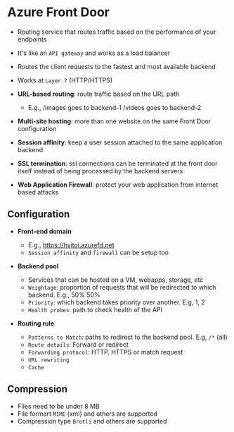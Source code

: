 # Azure Front Door

- Routing service that routes traffic based on the performance of your endpoints
- It's like an `API gateway` and works as a load balancer
- Routes the client requests to the fastest and most available backend
- Works at `Layer 7` (HTTP/HTTPS)

- **URL-based routing**: route traffic based on the URL path
  - E.g., /images goes to backend-1 /videos goes to backend-2
- **Multi-site hosting**: more than one website on the same Front Door configuration
- **Session affinity**: keep a user session attached to the same application backend
- **SSL termination**: ssl connections can be terminated at the front door itself instead of being processed by the backend servers
- **Web Application Firewall**: protect your web application from internet based attacks

## Configuration

- **Front-end domain**

  - E.g., <https://hvitoi.azurefd.net>
  - `Session affinity` and `firewall` can be setup too

- **Backend pool**

  - Services that can be hosted on a VM, webapps, storage, etc
  - `Weightage`: proportion of requests that will be redirected to which backend. E.g., 50% 50%
  - `Priority`: which backend takes priority over another. E.g, 1, 2
  - `Health probes`: path to check health of the API

- **Routing rule**

  - `Patterns to Match`: paths to redirect to the backend pool. E.g, `/*` (all)
  - `Route details`: Forward or redirect
  - `Forwarding protocol`: HTTP, HTTPS or match request
  - `URL rewriting`
  - `Cache`

## Compression

- Files need to be under 8 MB
- File formart `MIME` (xml) and others are supported
- Compression type `Brotli` and others are supported
